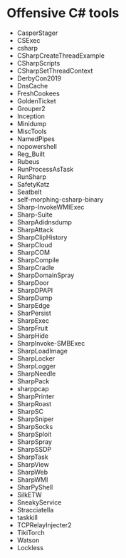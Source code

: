 # Offensive C# tools

* CasperStager
* CSExec
* csharp
* CSharpCreateThreadExample
* CSharpScripts
* CSharpSetThreadContext
* DerbyCon2019
* DnsCache
* FreshCookees
* GoldenTicket
* Grouper2
* Inception
* Minidump
* MiscTools
* NamedPipes
* nopowershell
* Reg_Built
* Rubeus
* RunProcessAsTask
* RunSharp
* SafetyKatz
* Seatbelt
* self-morphing-csharp-binary
* Sharp-InvokeWMIExec
* Sharp-Suite
* SharpAdidnsdump
* SharpAttack
* SharpClipHistory
* SharpCloud
* SharpCOM
* SharpCompile
* SharpCradle
* SharpDomainSpray
* SharpDoor
* SharpDPAPI
* SharpDump
* SharpEdge
* SharPersist
* SharpExec
* SharpFruit
* SharpHide
* SharpInvoke-SMBExec
* SharpLoadImage
* SharpLocker
* SharpLogger
* SharpNeedle
* SharpPack
* sharppcap
* SharpPrinter
* SharpRoast
* SharpSC
* SharpSniper
* SharpSocks
* SharpSploit
* SharpSpray
* SharpSSDP
* SharpTask
* SharpView
* SharpWeb
* SharpWMI
* SharPyShell
* SilkETW
* SneakyService
* Stracciatella
* taskkill
* TCPRelayInjecter2
* TikiTorch
* Watson
* Lockless
